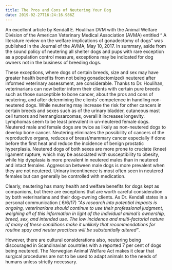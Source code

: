 ```yaml
---
title: The Pros and Cons of Neutering Your Dog
date: 2019-02-27T16:24:16.986Z
---
```

An excellent article by Kendall E. Houlihan DVM with the Animal Welfare Division of the American Veterinary Medical Association (AVMA) entitled “ A literature review on the welfare implications of gonadectomy of dogs” was published in the Journal of the AVMA, May 10, 2017. In summary, aside from the sound policy of neutering all shelter dogs and pups with rare exception as a population control measure, exceptions may be indicated for dog owners not in the business of breeding dogs.

These exceptions, where dogs of certain breeds, size and sex may have greater health benefits from not being gonadectomized/ neutered after informed veterinary assessment, are considerable. Thanks to Dr. Houlihan, veterinarians can now better inform their clients with certain pure breeds such as those susceptible to bone cancer, about the pros and cons of neutering, and after determining the clients’ competence in handling non-neutered dogs. While neutering may increase the risk for other cancers in certain breeds and sexes such as of the urinary bladder, cutaneous mast cell tumors and hemangiosarcomas, overall it increases longevity. Lymphomas seem to be least prevalent in un-neutered female dogs. Neutered male and female dogs are twice as likely as non-neutered dogs to develop bone cancer. Neutering eliminates the possibility of cancers of the reproductive organs, reduces of breast/mammary cancer especially if done before the first heat and reduce the incidence of benign prostatic hyperplasia. Neutered dogs of both sexes are more prone to cruciate (knee) ligament rupture, which may be associated with susceptibility to obesity, while hip dysplasia is more prevalent in neutered males than in neutered and intact females. Aggression between male dogs is more prevalent when they are not neutered. Urinary incontinence is most often seen in neutered females but can generally be controlled with medication.

Clearly, neutering has many health and welfare benefits for dogs kept as companions, but there are exceptions that are worth careful consideration by both veterinarians and their dog-owning clients. As Dr. Kendall states in a personal communication ( 6/6/17)  _“As research into potential impacts is ongoing, veterinarians should continue to use their professional judgment, weighing all of this information in light of the individual animal’s ownership, breed, sex, and intended use. The low incidence and multi-factorial nature of many of these conditions make it unlikely that recommendations for routine spay and neuter practices will be substantially altered”_.

However, there are cultural considerations also, neutering being discouraged in Scandinavian countries with a reported 7 per cent of dogs being neutered. The Norwegian Animal Welfare Act makes it clear that surgical procedures are not to be used to adapt animals to the needs of humans unless strictly necessary.
